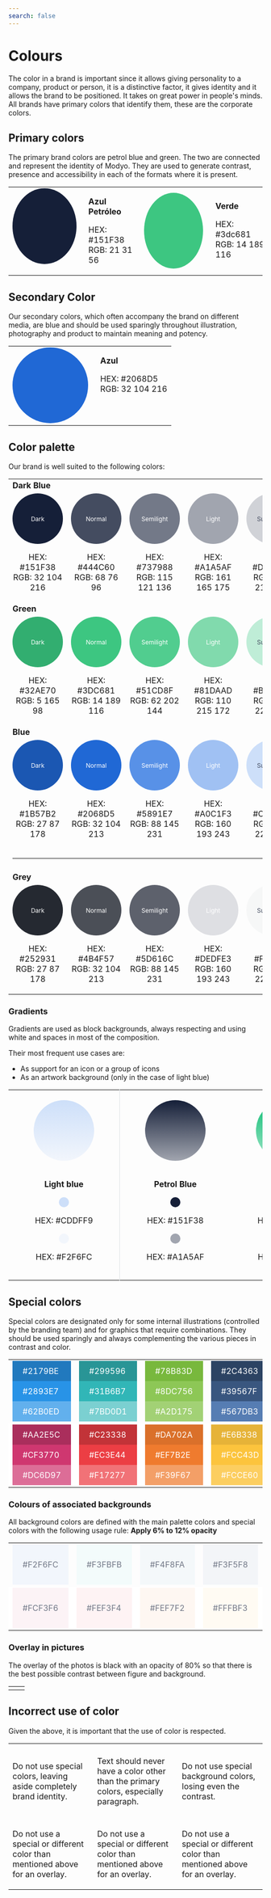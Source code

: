 ```yaml
---
search: false
---
```


# Colours

The color in a brand is important since it allows giving personality to a company, product or person, it is a distinctive factor, it gives identity and it allows the brand to be positioned. It takes on great power in people's minds. All brands have primary colors that identify them, these are the corporate colors.

## Primary colors

The primary brand colors are petrol blue and green. The two are connected and represent the identity of Modyo. They are used to generate contrast, presence and accessibility in each of the formats where it is present.

<table class="no-border">
<tr>
<td>
<div style="display: flex;">
<span style="background: #151F38;width: 150px;height: 150px;display: block;border-radius: 100%;">
</span>
<div style="margin-left: 24px;">
<p><b>Azul Petróleo</b></p>
<p>HEX: #151F38 <br>
RGB: 21 31 56</p>
</div>
</div>
</td>
<td>
<div style="display: flex;">
<span style="background: #3dc681;width: 150px;height: 150px;display: block;border-radius: 100%;">
</span>
<div style="margin-left: 24px;">
<p><b>Verde</b></p>
<p>HEX: #3dc681 <br>
RGB: 14 189 116</p>
</div>
</div>
</td>
</tr>
</table>

## Secondary Color

Our secondary colors, which often accompany the brand on different media, are blue and should be used sparingly throughout illustration, photography and product to maintain meaning and potency.

<table class="no-border">
<tr>
<td>
<div style="display: flex;">
<span style="background: #2068D5;width: 150px;height: 150px;display: block;border-radius: 100%;">
</span>
<div style="margin-left: 24px;">
<p><b>Azul</b></p>
<p>HEX: #2068D5 <br>
RGB: 32 104 216</p>
</div>
</div>
</td>
</tr>
</table>

## Color palette

Our brand is well suited to the following colors:

<table class="no-border">
<tr>
<td colspan="6">
<b>Dark Blue</b>
</td>
</tr>
<tr>
<td>
<div style="display: flex;flex-direction: column;text-align: center;align-items: center;">
<span style="background: #151F38;width: 100px;height: 100px;border-radius: 100%;display: flex;align-items: center;justify-content: center;font-size: 12px;;color: #fff;">
Dark
</span>
<div>
<p>HEX: #151F38 <br>
RGB: 32 104 216</p>
</div>
</div>
</td>

<td>
<div style="display: flex;flex-direction: column;text-align: center;align-items: center;">
<span style="background: #444C60;width: 100px;height: 100px;border-radius: 100%;display: flex;align-items: center;justify-content: center;font-size: 12px;;color: #fff;">
Normal
</span>
<div>
<p>HEX: #444C60 <br>
RGB: 68 76 96</p>
</div>
</div>
</td>

<td>
<div style="display: flex;flex-direction: column;text-align: center;align-items: center;">
<span style="background: #737988;width: 100px;height: 100px;border-radius: 100%;display: flex;align-items: center;justify-content: center;font-size: 12px;;color: #fff;">
Semilight
</span>
<div>
<p>HEX: #737988 <br>
RGB: 115 121 136</p>
</div>
</div>
</td>

<td>
<div style="display: flex;flex-direction: column;text-align: center;align-items: center;">
<span style="background: #A1A5AF;width: 100px;height: 100px;border-radius: 100%;display: flex;align-items: center;justify-content: center;font-size: 12px;;color: #fff;">
Light
</span>
<div>
<p>HEX: #A1A5AF <br>
RGB: 161 165 175</p>
</div>
</div>
</td>

<td>
<div style="display: flex;flex-direction: column;text-align: center;align-items: center;">
<span style="background: #D0D2D7;width: 100px;height: 100px;border-radius: 100%;display: flex;align-items: center;justify-content: center;font-size: 12px;;color: #444C60;">
Superlight
</span>
<div>
<p>HEX: #D0D2D7 <br>
RGB: 208 210 215</p>
</div>
</div>
</td>

<td>
<div style="display: flex;flex-direction: column;text-align: center;align-items: center;">
<span style="background: #F3F4F7;width: 100px;height: 100px;border-radius: 100%;display: flex;align-items: center;justify-content: center;font-size: 12px;;color: #444C60;">
Background
</span>
<div>
<p>HEX: #F3F4F7 <br>
RGB: 208 210 215</p>
</div>
</div>
</td>

</tr>

<tr>
<td colspan="6">
<b>Green</b>
</td>
</tr>

<tr>
<td>
<div style="display: flex;flex-direction: column;text-align: center;align-items: center;">
<span style="background: #32AE70;width: 100px;height: 100px;border-radius: 100%;display: flex;align-items: center;justify-content: center;font-size: 12px;;color: #fff;">
Dark
</span>
<div>
<p>HEX: #32AE70 <br>
RGB: 5 165 98</p>
</div>
</div>
</td>

<td>
<div style="display: flex;flex-direction: column;text-align: center;align-items: center;">
<span style="background: #3dc681;width: 100px;height: 100px;border-radius: 100%;display: flex;align-items: center;justify-content: center;font-size: 12px;;color: #fff;">
Normal
</span>
<div>
<p>HEX: #3DC681 <br>
RGB: 14 189 116</p>
</div>
</div>
</td>

<td>
<div style="display: flex;flex-direction: column;text-align: center;align-items: center;">
<span style="background: #51CD8F;width: 100px;height: 100px;border-radius: 100%;display: flex;align-items: center;justify-content: center;font-size: 12px;;color: #fff;">
Semilight
</span>
<div>
<p>HEX: #51CD8F <br>
RGB: 62 202 144</p>
</div>
</div>
</td>

<td>
<div style="display: flex;flex-direction: column;text-align: center;align-items: center;">
<span style="background: #81DAAD;width: 100px;height: 100px;border-radius: 100%;display: flex;align-items: center;justify-content: center;font-size: 12px;;color: #fff;">
Light
</span>
<div>
<p>HEX: #81DAAD <br>
RGB: 110 215 172</p>
</div>
</div>
</td>

<td>
<div style="display: flex;flex-direction: column;text-align: center;align-items: center;">
<span style="background: #BFEDD7;width: 100px;height: 100px;border-radius: 100%;display: flex;align-items: center;justify-content: center;font-size: 12px;;color: #444C60;">
Superlight
</span>
<div>
<p>HEX: #BFEDD7 <br>
RGB: 159 229 199</p>
</div>
</div>
</td>

<td>
<div style="display: flex;flex-direction: column;text-align: center;align-items: center;">
<span style="background: #EFFBF5;width: 100px;height: 100px;border-radius: 100%;display: flex;align-items: center;justify-content: center;font-size: 12px;;color: #444C60;">
Background
</span>
<div>
<p>HEX: #EFFBF5 <br>
RGB: 159 229 199</p>
</div>
</div>
</td>

</tr>
<tr>
<td colspan="6">
<b>Blue</b>
</td>
</tr>

<tr>
<td>
<div style="display: flex;flex-direction: column;text-align: center;align-items: center;">
<span style="background: #1B57B2;width: 100px;height: 100px;border-radius: 100%;display: flex;align-items: center;justify-content: center;font-size: 12px;;color: #fff;">
Dark
</span>
<div>
<p>HEX: #1B57B2 <br>
RGB: 27 87 178</p>
</div>
</div>
</td>

<td>
<div style="display: flex;flex-direction: column;text-align: center;align-items: center;">
<span style="background: #2068D5;width: 100px;height: 100px;border-radius: 100%;display: flex;align-items: center;justify-content: center;font-size: 12px;;color: #fff;">
Normal
</span>
<div>
<p>HEX: #2068D5 <br>
RGB: 32 104 213</p>
</div>
</div>
</td>

<td>
<div style="display: flex;flex-direction: column;text-align: center;align-items: center;">
<span style="background: #5891E7;width: 100px;height: 100px;border-radius: 100%;display: flex;align-items: center;justify-content: center;font-size: 12px;;color: #fff;">
Semilight
</span>
<div>
<p>HEX: #5891E7 <br>
RGB: 88 145 231</p>
</div>
</div>
</td>

<td>
<div style="display: flex;flex-direction: column;text-align: center;align-items: center;">
<span style="background: #A0C1F3;width: 100px;height: 100px;border-radius: 100%;display: flex;align-items: center;justify-content: center;font-size: 12px;;color: #fff;">
Light
</span>
<div>
<p>HEX: #A0C1F3 <br>
RGB: 160 193 243</p>
</div>
</div>
</td>

<td>
<div style="display: flex;flex-direction: column;text-align: center;align-items: center;">
<span style="background: #CDDFF9;width: 100px;height: 100px;border-radius: 100%;display: flex;align-items: center;justify-content: center;font-size: 12px;;color: #444C60;">
Superlight
</span>
<div>
<p>HEX: #CDDFF9 <br>
RGB: 205 223 249</p>
</div>
</div>
</td>

<td>
<div style="display: flex;flex-direction: column;text-align: center;align-items: center;">
<span style="background: #EDF3FC;width: 100px;height: 100px;border-radius: 100%;display: flex;align-items: center;justify-content: center;font-size: 12px;;color: #444C60;">
Background
</span>
<div>
<p>HEX: #EDF3FC <br>
RGB: 205 223 249</p>
</div>
</div>
</td>

</tr>
<tr>
<td colspan="6">
<hr style="margin-bottom: 26px;">
<b>Grey</b>
</td>
</tr>

<tr>
<td>
<div style="display: flex;flex-direction: column;text-align: center;align-items: center;">
<span style="background: #252931;width: 100px;height: 100px;border-radius: 100%;display: flex;align-items: center;justify-content: center;font-size: 12px;;color: #fff;">
Dark
</span>
<div>
<p>HEX: #252931 <br>
RGB: 27 87 178</p>
</div>
</div>
</td>

<td>
<div style="display: flex;flex-direction: column;text-align: center;align-items: center;">
<span style="background: #4B4F57;width: 100px;height: 100px;border-radius: 100%;display: flex;align-items: center;justify-content: center;font-size: 12px;;color: #fff;">
Normal
</span>
<div>
<p>HEX: #4B4F57 <br>
RGB: 32 104 213</p>
</div>
</div>
</td>

<td>
<div style="display: flex;flex-direction: column;text-align: center;align-items: center;">
<span style="background: #5D616C;width: 100px;height: 100px;border-radius: 100%;display: flex;align-items: center;justify-content: center;font-size: 12px;;color: #fff;">
Semilight
</span>
<div>
<p>HEX: #5D616C <br>
RGB: 88 145 231</p>
</div>
</div>
</td>

<td>
<div style="display: flex;flex-direction: column;text-align: center;align-items: center;">
<span style="background: #DEDFE3;width: 100px;height: 100px;border-radius: 100%;display: flex;align-items: center;justify-content: center;font-size: 12px;;color: #fff;">
Light
</span>
<div>
<p>HEX: #DEDFE3 <br>
RGB: 160 193 243</p>
</div>
</div>
</td>

<td>
<div style="display: flex;flex-direction: column;text-align: center;align-items: center;">
<span style="background: #F6F7F7;width: 100px;height: 100px;border-radius: 100%;display: flex;align-items: center;justify-content: center;font-size: 12px;;color: #444C60;">
Superlight
</span>
<div>
<p>HEX: #F6F7F7 <br>
RGB: 205 223 249</p>
</div>
</div>
</td>

<td>
<div style="display: flex;flex-direction: column;text-align: center;align-items: center;">
</div>
</td>

</tr>
</table>

### Gradients

Gradients are used as block backgrounds, always respecting and using white and spaces in most of the composition.

Their most frequent use cases are:

<ul>
<li> As support for an icon or a group of icons</li>
<li> As an artwork background (only in the case of light blue)</li>
</ul>

   <table class="no-border"> 
 <tr> 
 <td style="padding: 20px 50px;border-right: 1px solid #dfe2e5;"> 
 <div style="display: flex;flex-direction: column;text-align: center;align-items: center;"> 
 <span style="background: linear-gradient(180deg, #CDDFF9 0%, #F2F6FC 100%);;width: 120px;height: 120px;display: block;border-radius: 100%;"> 
 </span> 
 <div style="margin-top: 20px;"> 
 <p> <b> Light blue </b> </p> 
 <span style="background: #CDDFF9;width: 20px;height: 20px;display: block;border-radius: 100%;margin: auto;"> </span> 
 <p> HEX: #CDDFF9 </p> 
 <span style="background: #F2F6FC;width: 20px;height: 20px;display: block;border-radius: 100%;margin: auto;"> </span> 
 <p> HEX: #F2F6FC </p> 
 </div> 
 </div> 
 </td> 

 <td style="padding: 20px 50px;"> 
 <div style="display: flex;flex-direction: column;text-align: center;align-items: center;"> 
 <span style="background: linear-gradient(180deg, #151F38 0%, #A1A5AF 100%);;width: 120px;height: 120px;display: block;border-radius: 100%;"> 
 </span> 
 <div style="margin-top: 20px;"> 
 <p> <b> Petrol Blue </b> </p> 
 <span style="background: #151F38;width: 20px;height: 20px;display: block;border-radius: 100%;margin: auto;"> </span> 
 <p> HEX: #151F38 </p> 
 <span style="background: #A1A5AF;width: 20px;height: 20px;display: block;border-radius: 100%;margin: auto;"> </span> 
 <p> HEX: #A1A5AF </p> 
 </div> 
 </div> 
 </td> 

 <td style="padding: 20px 50px;"> 
 <div style="display: flex;flex-direction: column;text-align: center;align-items: center;"> 
 <span style="background: linear-gradient(180deg, #0EBD74 0%, #9FE5C7 100%);;width: 120px;height: 120px;display: block;border-radius: 100%;"> 
 </span> 
 <div style="margin-top: 20px;"> 
 <p> <b> Green </b> </p> 
 <span style="background: #0EBD74;width: 20px;height: 20px;display: block;border-radius: 100%;margin: auto;"> </span> 
 <p> HEX: #0EBD74 </p> 
 <span style="background: #9FE5C7;width: 20px;height: 20px;display: block;border-radius: 100%;margin: auto;"> </span> 
 <p> HEX: #9FE5C7 </p> 
 </div> 
 </div> 
 </td> 

 <td style="padding: 20px 50px;"> 
 <div style="display: flex;flex-direction: column;text-align: center;align-items: center;"> 
 <span style="background: linear-gradient(180deg, #2068D5 0%, #A0C1F3 100%);;width: 120px;height: 120px;display: block;border-radius: 100%;"> 
 </span> 
 <div style="margin-top: 20px;"> 
 <p> <b> Blue </b> </p> 
 <span style="background: #2068D5;width: 20px;height: 20px;display: block;border-radius: 100%;margin: auto;"> </span> 
 <p> HEX: #2068D5 </p> 
 <span style="background: #A0C1F3;width: 20px;height: 20px;display: block;border-radius: 100%;margin: auto;"> </span> 
 <p> HEX: #A0C1F3 </p> 
 </div> 
 </div> 
 </td> 
 </tr> 
 </table> 

## Special colors

Special colors are designated only for some internal illustrations (controlled by the branding team) and for graphics that require combinations. They should be used sparingly and always complementing the various pieces in contrast and color.

<table>
<tr>
<td>
<div style="display: flex;flex-direction: column;">
<span style="background: #2179BE;display: flex;color: white;padding: 10px 20px;">#2179BE</span>
<span style="background: #2893E7;display: flex;color: white;padding: 10px 20px;">#2893E7</span>
<span style="background: #62B0ED;display: flex;color: white;padding: 10px 20px;">#62B0ED</span>
</div>
</td>
<td>
<div style="display: flex;flex-direction: column;">
<span style="background: #299596;display: flex;color: white;padding: 10px 20px;">#299596</span>
<span style="background: #31B6B7;display: flex;color: white;padding: 10px 20px;">#31B6B7</span>
<span style="background: #7BD0D1;display: flex;color: white;padding: 10px 20px;">#7BD0D1</span>
</div>
</td>
<td>
<div style="display: flex;flex-direction: column;">
<span style="background: #78B83D;display: flex;color: white;padding: 10px 20px;">#78B83D</span>
<span style="background: #8DC756;display: flex;color: white;padding: 10px 20px;">#8DC756</span>
<span style="background: #A2D175;display: flex;color: white;padding: 10px 20px;">#A2D175</span>
</div>
</td>
<td>
<div style="display: flex;flex-direction: column;">
<span style="background: #2C4363;display: flex;color: white;padding: 10px 20px;">#2C4363</span>
<span style="background: #39567F;display: flex;color: white;padding: 10px 20px;">#39567F</span>
<span style="background: #567DB3;display: flex;color: white;padding: 10px 20px;">#567DB3</span>
</div>
</td>
<td>
<div style="display: flex;flex-direction: column;">
<span style="background: #442568;display: flex;color: white;padding: 10px 20px;">#442568</span>
<span style="background: #5A3B7E;display: flex;color: white;padding: 10px 20px;">#5A3B7E</span>
<span style="background: #7B6298;display: flex;color: white;padding: 10px 20px;">#7B6298</span>
</div>
</td>
</tr>

<tr style="background: white;">
<td>
<div style="display: flex;flex-direction: column;">
<span style="background: #AA2E5C;display: flex;color: white;padding: 10px 20px;">#AA2E5C</span>
<span style="background: #CF3770;display: flex;color: white;padding: 10px 20px;">#CF3770</span>
<span style="background: #DC6D97;display: flex;color: white;padding: 10px 20px;">#DC6D97</span>
</div>
</td>
<td>
<div style="display: flex;flex-direction: column;">
<span style="background: #C23338;display: flex;color: white;padding: 10px 20px;">#C23338</span>
<span style="background: #EC3E44;display: flex;color: white;padding: 10px 20px;">#EC3E44</span>
<span style="background: #F17277;display: flex;color: white;padding: 10px 20px;">#F17277</span>
</div>
</td>
<td>
<div style="display: flex;flex-direction: column;">
<span style="background: #DA702A;display: flex;color: white;padding: 10px 20px;">#DA702A</span>
<span style="background: #EF7B2E;display: flex;color: white;padding: 10px 20px;">#EF7B2E</span>
<span style="background: #F39F67;display: flex;color: white;padding: 10px 20px;">#F39F67</span>
</div>
</td>
<td>
<div style="display: flex;flex-direction: column;">
<span style="background: #E6B338;display: flex;color: white;padding: 10px 20px;">#E6B338</span>
<span style="background: #FCC43D;display: flex;color: white;padding: 10px 20px;">#FCC43D</span>
<span style="background: #FCCE60;display: flex;color: white;padding: 10px 20px;">#FCCE60</span>
</div>
</td>
<td>
<div style="display: flex;flex-direction: column;">
<span style="background: #8C8062;display: flex;color: white;padding: 10px 20px;">#8C8062</span>
<span style="background: #A39572;display: flex;color: white;padding: 10px 20px;">#A39572</span>
<span style="background: #D1BF93;display: flex;color: white;padding: 10px 20px;">#D1BF93</span>
</div>
</td>
</tr>
</table>

### Colours of associated backgrounds

All background colors are defined with the main palette colors and special colors with the following usage rule: <b> Apply 6% to 12% opacity </b> 

 <table> 
 <tr> 
 <td> 
 <div style="display: flex;flex-direction: column;"> 
 <span style="background: #F2F6FC;display: flex;padding: 30px 20px;color:#737988"> #F2F6FC </span> 
 </div> 
 </td> 
 <td> 
 <div style="display: flex;flex-direction: column;"> 
 <span style="background: #F3FBFB;display: flex;padding: 30px 20px;color:#737988"> #F3FBFB </span> 
 </div> 
 </td> 
 <td> 
 <div style="display: flex;flex-direction: column;"> 
 <span style="background: #F4F8FA;display: flex;padding: 30px 20px;color:#737988"> #F4F8FA </span> 
 </div> 
 </td> 
 <td> 
 <div style="display: flex;flex-direction: column;"> 
 <span style="background: #F3F5F8;display: flex;padding: 30px 20px;color:#737988"> #F3F5F8 </span> 
 </div> 
 </td> 
 <td> 
 <div style="display: flex;flex-direction: column;"> 
 <span style="background: #F5F3F7;display: flex;padding: 30px 20px;color:#737988"> #F5F3F7 </span> 
 </div> 
 </td> 
 </tr> 

 <tr style="background: white;"> 
 <td> 
 <div style="display: flex;flex-direction: column;"> 
 <span style="background: #FCF3F6;display: flex;padding: 30px 20px;color:#737988"> #FCF3F6 </span> 
 </div> 
 </td> 
 <td> 
 <div style="display: flex;flex-direction: column;"> 
 <span style="background: #FEF3F4;display: flex;padding: 30px 20px;color:#737988"> #FEF3F4 </span> 
 </div> 
 </td> 
 <td> 
 <div style="display: flex;flex-direction: column;"> 
 <span style="background: #FEF7F2;display: flex;padding: 30px 20px;color:#737988"> #FEF7F2 </span> 
 </div> 
 </td> 
 <td> 
 <div style="display: flex;flex-direction: column;"> 
 <span style="background: #FFFBF3;display: flex;padding: 30px 20px;color:#737988"> #FFFBF3 </span> 
 </div> 
 </td> 
 <td> 
 <div style="display: flex;flex-direction: column;"> 
 <span style="background: #F9F9F7;display: flex;padding: 30px 20px;color:#737988"> #F9F9F7 </span> 
 </div> 
 </td> 
 </tr> 

 </table> 

### Overlay in pictures

The overlay of the photos is black with an opacity of 80% so that there is the best possible contrast between figure and background.

 <table class="no-border"> 
 <tr> 
 <td> 
 <img src="https://cloud.modyocdn.com/uploads/67d44ef3-4b73-423b-8eab-1edc70258bbf/original/img.png" alt=""> 
 </td> 
 <td> 
 <img src="https://cloud.modyocdn.com/uploads/2ad43924-5665-431a-93f1-729f0922c830/original/img-1.png" alt=""> 
 </td> 
 </tr> 
 </table> 

## Incorrect use of color

Given the above, it is important that the use of color is respected.

 <table> 
 <tr> 
 <td style="width:30%;"> 
 <img src="https://cloud.modyocdn.com/uploads/3e56754e-330d-4b81-a35d-3c2c632e710e/original/color-1.png" alt=""> 
 </td> 
 <td style="width:30%;"> 
 <img src="https://cloud.modyocdn.com/uploads/965e7dd6-cee2-4772-9b12-c8869ec94d36/original/color-2.png" alt=""> 
 </td> 
 <td style="width:30%;"> 
 <img src="https://cloud.modyocdn.com/uploads/caae2e80-9482-41c9-affc-58570363664e/original/color-3.png" alt=""> 
 </td> 
 </tr> 
 <tr> 
 <td> 
 <p class="dont"> Do not use special colors, leaving aside completely brand identity. </p> 
 </td> 
 <td> 
 <p class="dont"> Text should never have a color other than the primary colors, especially paragraph. </p> 
 </td> 
 <td> 
 <p class="dont"> Do not use special background colors, losing even the contrast. </p> 
 </td> 
 </tr> 
 <tr> 
 <td> 
 <img src="https://cloud.modyocdn.com/uploads/a9694ec4-629e-4135-828b-52a47533d79c/original/color-4.png" alt=""> 
 </td> 
 <td> 
 <img src="https://cloud.modyocdn.com/uploads/31598c0d-370f-47e3-9352-3fad7c02588e/original/color-5.png" alt=""> 
 </td> 
 <td> 
 <img src="https://cloud.modyocdn.com/uploads/003cebeb-9231-473d-807d-f4ac85075ea2/original/color-6.png" alt=""> 
 </td> 
 </tr> 
 <tr> 
 <td> 
 <p class="dont"> Do not use a special or different color than mentioned above for an overlay. </p> 
 </td> 
 <td> 
 <p class="dont"> Do not use a special or different color than mentioned above for an overlay. </p> 
 </td> 
 <td> 
 <p class="dont"> Do not use a special or different color than mentioned above for an overlay. </p> 
 </td> 
 </tr> 
 </table> 
